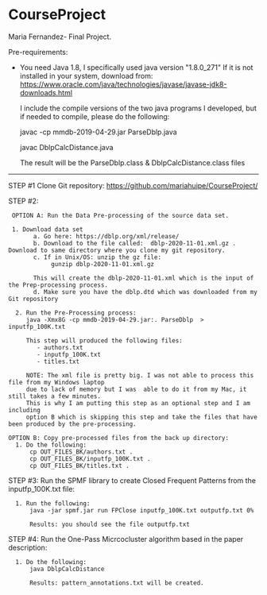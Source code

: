 # CourseProject

Maria Fernandez- Final Project. 

Pre-requirements:

- You need Java 1.8, I specifically used java version "1.8.0_271"
  If it is not installed in your system, download from:
  https://www.oracle.com/java/technologies/javase/javase-jdk8-downloads.html

  I include the compile versions of the two java programs I developed, but if needed to compile, please do the following:

  javac -cp mmdb-2019-04-29.jar ParseDblp.java

  javac DblpCalcDistance.java

  The result will be the ParseDblp.class  & DblpCalcDistance.class files

**************************************************************************************************************************

STEP #1 Clone Git repository:
      https://github.com/mariahuipe/CourseProject/

STEP #2:   
  
     OPTION A: Run the Data Pre-processing of the source data set.
     
     1. Download data set 
           a. Go here: https://dblp.org/xml/release/
           b. Download to the file called: 	dblp-2020-11-01.xml.gz . Download to same directory where you clone my git repository.
           c. If in Unix/OS: unzip the gz file: 
                gunzip dblp-2020-11-01.xml.gz 
             
           This will create the dblp-2020-11-01.xml which is the input of the Prep-processing process.
           d. Make sure you have the dblp.dtd which was downloaded from my Git repository
           
      2. Run the Pre-Processing process:
         java -Xmx8G -cp mmdb-2019-04-29.jar:. ParseDblp  > inputfp_100K.txt
         
         This step will produced the following files:
            - authors.txt
            - inputfp_100K.txt
            - titles.txt
         
         NOTE: The xml file is pretty big. I was not able to process this file from my Windows laptop
         due to lack of memory but I was  able to do it from my Mac, it still takes a few minutes. 
         This is why I am putting this step as an optional step and I am including 
         option B which is skipping this step and take the files that have been produced by the pre-processing.
         
    OPTION B: Copy pre-processed files from the back up directory:
      1. Do the following:
          cp OUT_FILES_BK/authors.txt .
          cp OUT_FILES_BK/inputfp_100K.txt .
          cp OUT_FILES_BK/titles.txt .


STEP #3: Run the SPMF library to create Closed Frequent Patterns from the inputfp_100K.txt file:
      
      1. Run the following:
          java -jar spmf.jar run FPClose inputfp_100K.txt outputfp.txt 0%
          
          Results: you should see the file outputfp.txt
        
STEP #4: Run the One-Pass Micrcocluster algorithm based in the paper description:

      1. Do the following: 
          java DblpCalcDistance
          
          Results: pattern_annotations.txt will be created. 
          
          
